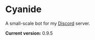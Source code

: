 # Cyanide
A small-scale bot for my [Discord](https://discordapp.com/) server.

__Current version:__ 0.9.5
